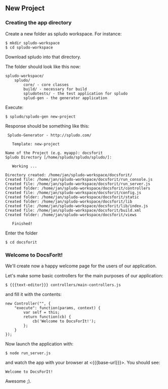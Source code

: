 ## New Project

### Creating the app directory

Create a new folder as spludo workspace. For instance:

    $ mkdir spludo-workspace
    $ cd spludo-workspace

Download spludo into that directory.

The folder should look like this now:

    spludo-workspace/
        spludo/
            core/ - core classes
            build/ - necessary for build
            spludotests/ - the test application for spludo
            splud-gen - the generator application

Execute:

    $ spludo/spludo-gen new-project

Response should be something like this:
  
     Spludo-Generator - http://spludo.com/
      
       Template: new-project
    
    Name of the Project (e.g. myapp): docsforit
    Spludo Directory [/home/spludo/spludo/spludo/]: 
      
       Working ... 
    
    Directory created: /home/jan/spludo-workspace/docsforit/
    Created file: /home/jan/spludo-workspace/docsforit/run_console.js
    Created file: /home/jan/spludo-workspace/docsforit/run_server.js
    Created folder: /home/jan/spludo-workspace/docsforit/controllers
    Created file: /home/jan/spludo-workspace/docsforit/config.js
    Created folder: /home/jan/spludo-workspace/docsforit/static
    Created folder: /home/jan/spludo-workspace/docsforit/lib
    Created file: /home/jan/spludo-workspace/docsforit/lib/index.js
    Created file: /home/jan/spludo-workspace/docsforit/build.xml
    Created folder: /home/jan/spludo-workspace/docsforit/views
      
       Finished!    
       
Enter the folder

    $ cd docsforit

### Welcome to DocsForIt!

We'll create now a happy welcome page for the users of our application.

Let's make some basic controllers for the main purposes of our application:

    $ {{{text-editor}}} controllers/main-controllers.js
    
and fill it with the contents:

    new Controller("", {
        "execute": function(params, context) {
            var self = this;
            return function(cb) {
                cb('Welcome to DocsForIt!');
            };
        }
    });
    
Now launch the application with:

    $ node run_server.js

and watch the app with your browser at <{{{base-url}}}>. You should see:

    Welcome to DocsForIt!

Awesome ;).

